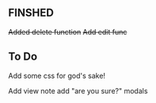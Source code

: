 
## FINSHED 
~~Added delete function~~
~~Add edit func~~




## To Do

Add some css for god's sake!

Add view note 
add "are you sure?" modals
